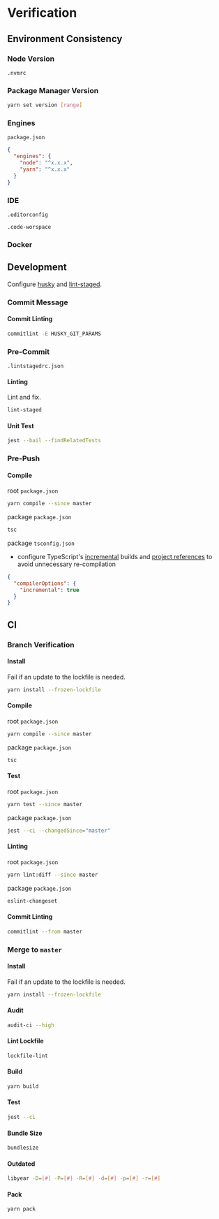 # Verification

## Environment Consistency

### Node Version

`.nvmrc`

### Package Manager Version

```bash
yarn set version [range]
```

### Engines

`package.json`

```json
{
  "engines": {
    "node": "^x.x.x",
    "yarn": "^x.x.x"
  }
}
```

### IDE

`.editorconfig`

`.code-worspace`

### Docker

## Development

Configure [husky](husky.md) and [lint-staged](lint-staged.md).

### Commit Message

#### Commit Linting

```bash
commitlint -E HUSKY_GIT_PARAMS
```

### Pre-Commit

`.lintstagedrc.json`

#### Linting

Lint and fix.

```bash
lint-staged
```

#### Unit Test

```bash
jest --bail --findRelatedTests
```

### Pre-Push

#### Compile

root `package.json`

```bash
yarn compile --since master
```

package `package.json`

```bash
tsc
```

package `tsconfig.json`

- configure TypeScript's [incremental](typescript-incremental.md) builds and [project references](typescript-project-references.md) to avoid unnecessary re-compilation

```json
{
  "compilerOptions": {
    "incremental": true
  }
}
```

## CI

### Branch Verification

#### Install

Fail if an update to the lockfile is needed.

```bash
yarn install --frozen-lockfile
```

#### Compile

root `package.json`

```bash
yarn compile --since master
```

package `package.json`

```bash
tsc
```

#### Test

root `package.json`

```bash
yarn test --since master
```

package `package.json`

```bash
jest --ci --changedSince="master"
```

#### Linting

root `package.json`

```bash
yarn lint:diff --since master
```

package `package.json`

```bash
eslint-changeset
```

#### Commit Linting

```bash
commitlint --from master
```

### Merge to `master`

#### Install

Fail if an update to the lockfile is needed.

```bash
yarn install --frozen-lockfile
```

#### Audit

```bash
audit-ci --high
```

#### Lint Lockfile

```bash
lockfile-lint
```

#### Build

```bash
yarn build
```

#### Test

```bash
jest --ci
```

#### Bundle Size

```bash
bundlesize
```

#### Outdated

```bash
libyear -D=[#] -P=[#] -R=[#] -d=[#] -p=[#] -r=[#]
```

#### Pack

```bash
yarn pack
```
